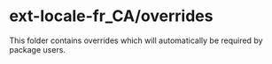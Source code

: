 # ext-locale-fr_CA/overrides

This folder contains overrides which will automatically be required by package users.
